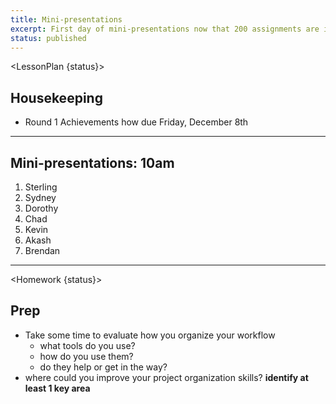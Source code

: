 ```yaml
---
title: Mini-presentations
excerpt: First day of mini-presentations now that 200 assignments are in the rear view mirror.
status: published
---
```


<script>
	import Homework from "$lib/components/Homework.svelte";
	import LessonPlan from "$lib/components/LessonPlan.svelte";
	import Achievement from "$lib/components/Achievement.svelte";
</script>

<LessonPlan {status}>

<h2>Housekeeping</h2>

- Round 1 Achievements how due Friday, December 8th

---

<h2>Mini-presentations: 10am</h2>

1. Sterling
2. Sydney
3. Dorothy
4. Chad
5. Kevin
6. Akash
7. Brendan

</LessonPlan>

---

<Homework {status}>

<h2>Prep</h2>

- Take some time to evaluate how you organize your workflow
  - what tools do you use?
  - how do you use them?
  - do they help or get in the way?
- where could you improve your project organization skills? **identify at least 1 key area**

</Homework>
